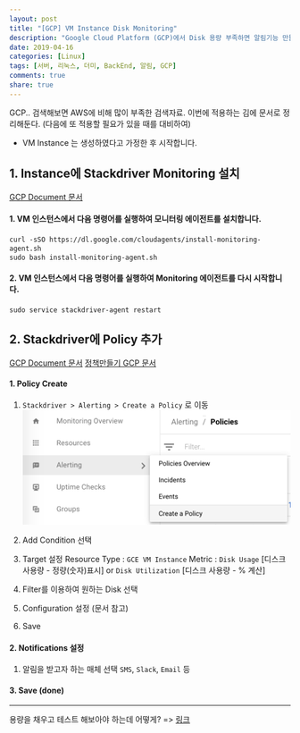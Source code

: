 ```yaml
---
layout: post
title: "[GCP] VM Instance Disk Monitoring"
description: "Google Cloud Platform (GCP)에서 Disk 용량 부족하면 알림기능 만들기"
date: 2019-04-16
categories: [Linux]
tags: [서버, 리눅스, 더미, BackEnd, 알림, GCP]
comments: true
share: true
---
```


GCP.. 검색해보면 AWS에 비해 많이 부족한 검색자료. 이번에 적용하는 김에 문서로 정리해둔다.
(다음에 또 적용할 필요가 있을 때를 대비하여)

* VM Instance 는 생성하였다고 가정한 후 시작합니다.


## 1. Instance에 Stackdriver Monitoring 설치

[GCP Document 문서](https://cloud.google.com/monitoring/agent/install-agent?hl=ko)

#### 1. VM 인스턴스에서 다음 명령어를 실행하여 모니터링 에이전트를 설치합니다.

```console
curl -sSO https://dl.google.com/cloudagents/install-monitoring-agent.sh
sudo bash install-monitoring-agent.sh
```

#### 2. VM 인스턴스에서 다음 명령어를 실행하여 Monitoring 에이전트를 다시 시작합니다.

```console
sudo service stackdriver-agent restart
```


## 2. Stackdriver에 Policy 추가

[GCP Document 문서](https://cloud.google.com/monitoring/alerts/)
[정책만들기 GCP 문서](https://cloud.google.com/stackdriver/pricing#alert-usage)

#### 1. Policy Create

1. `Stackdriver > Alerting > Create a Policy` 로 이동
![image](/images/post_1/img_1.png)

2. Add Condition 선택

3. Target 설정
   Resource Type : `GCE VM Instance`
   Metric : `Disk Usage` [디스크 사용량 - 정량(숫자)표시] or
   			`Disk Utilization` [디스크 사용량 - % 계산]

4. Filter를 이용하여 원하는 Disk 선택

5. Configuration 설정 (문서 참고)

6. Save

#### 2. Notifications 설정

1. 알림을 받고자 하는 매체 선택
   `SMS`, `Slack`, `Email` 등

#### 3. Save (done)



---

용량을 채우고 테스트 해보아야 하는데 어떻게? => [링크](/2019-04-15/Linux-%E1%84%83%E1%85%A5%E1%84%86%E1%85%B5%E1%84%91%E1%85%A1%E1%84%8B%E1%85%B5%E1%86%AF-%E1%84%86%E1%85%A1%E1%86%AB%E1%84%83%E1%85%B3%E1%86%AF%E1%84%80%E1%85%B5/)